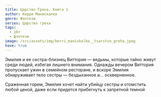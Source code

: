 ```yaml
---
title: Царство Греха. Книга 1
author: Керри Манискалко
genre: Фэнтези
series: Царство греха
tags:
  - 16+
  - фэнтези
image: /src/assets/img/kerri_maniskalko__tsarstvo_greha.jpeg
have: true
---
```

Эмилия и ее сестра-близнец Виттория — ведьмы, которые тайно живут среди людей, избегая лишнего внимания. Однажды вечером Виттория пропускает ужин в семейном ресторане, и вскоре Эмилия обнаруживает тело сестры — бездыханное и… оскверненное.

Сраженная горем, Эмилия хочет найти убийцу сестры и отомстить любой ценой, даже если придется прибегнуть к запретной темной
